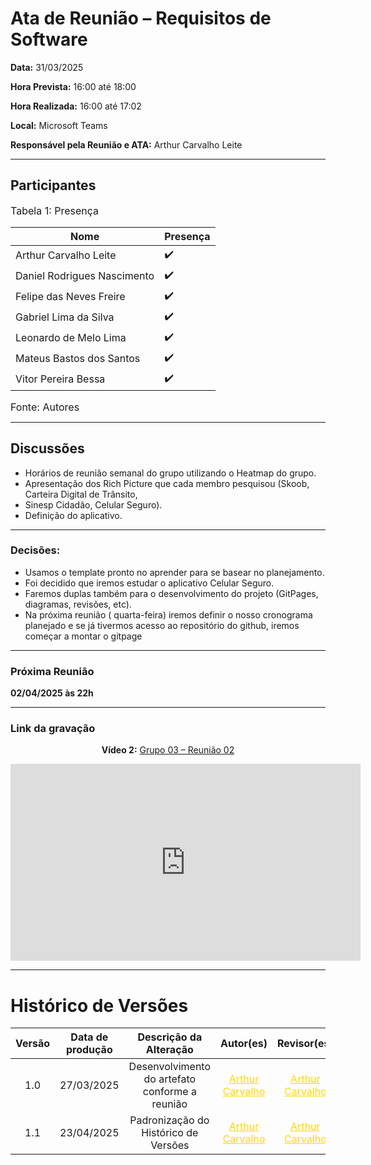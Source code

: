 # Ata de Reunião – Requisitos de Software

**Data:** 31/03/2025  

**Hora Prevista:** 16:00 até 18:00

**Hora Realizada:** 16:00 até 17:02

**Local:** Microsoft Teams  

**Responsável pela Reunião e ATA:** Arthur Carvalho Leite

---

## Participantes

<font size="3"><p style="text-align: left">Tabela 1: Presença</p></font>


| Nome            | Presença |
|-----------------|----------|
| Arthur Carvalho Leite       | ✔️    |
| Daniel Rodrigues Nascimento | ✔️    |
| Felipe das Neves Freire     | ✔️    |
| Gabriel Lima da Silva       | ✔️    |
| Leonardo de Melo Lima       | ✔️    |
| Mateus Bastos dos Santos    | ✔️    |
| Vitor Pereira Bessa         | ✔️    |

<font size="3"><p style="text-align: left">Fonte: Autores</p></font>

---
## Discussões

- Horários de reunião semanal do grupo utilizando o Heatmap do grupo.
- Apresentação dos Rich Picture que cada membro pesquisou (Skoob, Carteira Digital de Trânsito,
- Sinesp Cidadão, Celular Seguro).
- Definição do aplicativo.


---
### Decisões:
- Usamos o template pronto no aprender para se basear no planejamento.
- Foi decidido que iremos estudar o aplicativo Celular Seguro.
- Faremos duplas também para o desenvolvimento do projeto (GitPages, diagramas, revisões, etc).
- Na próxima reunião ( quarta-feira) iremos definir o nosso cronograma planejado e se já tivermos acesso ao repositório do github, iremos começar a montar o gitpage


---
### Próxima Reunião
**02/04/2025 às 22h**

---

### Link da gravação

<div style="text-align: center;">
  <p><strong>Vídeo 2:</strong> <a href="https://youtu.be/tDitAFMSOvE">Grupo 03 – Reunião 02</a></p>
  <iframe width="560" height="315" src="https://www.youtube.com/embed/tDitAFMSOvE" frameborder="0" allow="accelerometer; autoplay; clipboard-write; encrypted-media; gyroscope; picture-in-picture" allowfullscreen></iframe>
</div>

---

# Histórico de Versões

| Versão | Data de produção   | Descrição da Alteração                               | Autor(es)             | Revisor(es)      |Data de Revisão |
| :----: | :----------------: | :--------------------------------------------------: | :-------------------: | :-------------:  |  :-----------: |
| 1.0    | 27/03/2025 | Desenvolvimento do artefato conforme a reunião    | <a style="color:gold;" href="https://github.com/arthurlleite" target="_blank">Arthur Carvalho</a> |<a style="color:gold;" href="https://github.com/arthurlleite" target="_blank">Arthur Carvalho</a> | 23/04/2025|
| 1.1    | 23/04/2025 | Padronização do Histórico de Versões | <a style="color:gold;" href="https://github.com/arthurlleite" target="_blank">Arthur Carvalho</a> | <a style="color:gold;" href="https://github.com/arthurlleite" target="_blank">Arthur Carvalho</a> | 23/04/2025|
